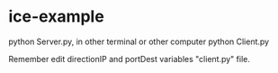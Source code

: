 # ice-example


python Server.py, in other terminal or other computer python Client.py

Remember edit directionIP and portDest variables "client.py" file.
